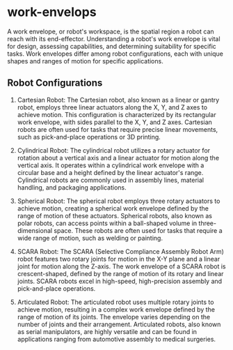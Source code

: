 # work-envelops
A work envelope, or robot's workspace, is the spatial region a robot can reach with its end-effector. Understanding a robot's work envelope is vital for design, assessing capabilities, and determining suitability for specific tasks. Work envelopes differ among robot configurations, each with unique shapes and ranges of motion for specific applications.

## Robot Configurations
1. Cartesian Robot:
The Cartesian robot, also known as a linear or gantry robot, employs three linear actuators along the X, Y, and Z axes to achieve motion. This configuration is characterized by its rectangular work envelope, with sides parallel to the X, Y, and Z axes. Cartesian robots are often used for tasks that require precise linear movements, such as pick-and-place operations or 3D printing.

2. Cylindrical Robot:
The cylindrical robot utilizes a rotary actuator for rotation about a vertical axis and a linear actuator for motion along the vertical axis. It operates within a cylindrical work envelope with a circular base and a height defined by the linear actuator's range. Cylindrical robots are commonly used in assembly lines, material handling, and packaging applications.

3. Spherical Robot:
The spherical robot employs three rotary actuators to achieve motion, creating a spherical work envelope defined by the range of motion of these actuators. Spherical robots, also known as polar robots, can access points within a ball-shaped volume in three-dimensional space. These robots are often used for tasks that require a wide range of motion, such as welding or painting.

4. SCARA Robot:
The SCARA (Selective Compliance Assembly Robot Arm) robot features two rotary joints for motion in the X-Y plane and a linear joint for motion along the Z-axis. The work envelope of a SCARA robot is crescent-shaped, defined by the range of motion of its rotary and linear joints. SCARA robots excel in high-speed, high-precision assembly and pick-and-place operations.

5. Articulated Robot:
The articulated robot uses multiple rotary joints to achieve motion, resulting in a complex work envelope defined by the range of motion of its joints. The envelope varies depending on the number of joints and their arrangement. Articulated robots, also known as serial manipulators, are highly versatile and can be found in applications ranging from automotive assembly to medical surgeries.
